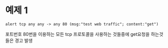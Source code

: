 # 예제 1

``` snort
alert tcp any any -> any 80 (msg:"test web traffic"; content:"get")
```
포트번호 80번을 이용하는 모든 tcp 프로토콜을 사용하는 것들중에 get요청을 하는것들은 경고 발생